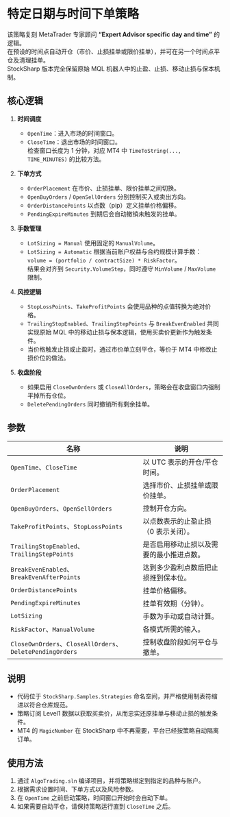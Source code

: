 # 特定日期与时间下单策略

该策略复刻 MetaTrader 专家顾问 **“Expert Advisor specific day and time”** 的逻辑。  
在预设的时间点自动开仓（市价、止损挂单或限价挂单），并可在另一个时间点平仓及清理挂单。  
StockSharp 版本完全保留原始 MQL 机器人中的止盈、止损、移动止损与保本机制。

## 核心逻辑

1. **时间调度**  
   - `OpenTime`：进入市场的时间窗口。  
   - `CloseTime`：退出市场的时间窗口。  
   检查窗口长度为 1 分钟，对应 MT4 中 `TimeToString(..., TIME_MINUTES)` 的比较方法。

2. **下单方式**  
   - `OrderPlacement` 在市价、止损挂单、限价挂单之间切换。  
   - `OpenBuyOrders` / `OpenSellOrders` 分别控制买入或卖出方向。  
   - `OrderDistancePoints` 以点数（pip）定义挂单价格偏移。  
   - `PendingExpireMinutes` 到期后会自动撤销未触发的挂单。

3. **手数管理**  
   - `LotSizing = Manual` 使用固定的 `ManualVolume`。  
   - `LotSizing = Automatic` 根据当前账户权益与合约规模计算手数：  
     `volume = (portfolio / contractSize) * RiskFactor`。  
   结果会对齐到 `Security.VolumeStep`，同时遵守 `MinVolume` / `MaxVolume` 限制。

4. **风控逻辑**  
   - `StopLossPoints`、`TakeProfitPoints` 会使用品种的点值转换为绝对价格。  
   - `TrailingStopEnabled`、`TrailingStepPoints` 与 `BreakEvenEnabled` 共同实现原始 MQL 中的移动止损与保本逻辑，使用买卖价更新作为触发条件。  
   - 当价格触发止损或止盈时，通过市价单立刻平仓，等价于 MT4 中修改止损价位的做法。

5. **收盘阶段**  
   - 如果启用 `CloseOwnOrders` 或 `CloseAllOrders`，策略会在收盘窗口内强制平掉所有仓位。  
   - `DeletePendingOrders` 同时撤销所有剩余挂单。

## 参数

| 名称 | 说明 |
|------|------|
| `OpenTime`、`CloseTime` | 以 UTC 表示的开仓/平仓时间。 |
| `OrderPlacement` | 选择市价、止损挂单或限价挂单。 |
| `OpenBuyOrders`、`OpenSellOrders` | 控制开仓方向。 |
| `TakeProfitPoints`、`StopLossPoints` | 以点数表示的止盈止损（0 表示关闭）。 |
| `TrailingStopEnabled`、`TrailingStepPoints` | 是否启用移动止损以及需要的最小推进点数。 |
| `BreakEvenEnabled`、`BreakEvenAfterPoints` | 达到多少盈利点数后把止损推到保本位。 |
| `OrderDistancePoints` | 挂单价格偏移。 |
| `PendingExpireMinutes` | 挂单有效期（分钟）。 |
| `LotSizing` | 手数为手动或自动计算。 |
| `RiskFactor`、`ManualVolume` | 各模式所需的输入。 |
| `CloseOwnOrders`、`CloseAllOrders`、`DeletePendingOrders` | 控制收盘阶段如何平仓与撤单。 |

## 说明

- 代码位于 `StockSharp.Samples.Strategies` 命名空间，并严格使用制表符缩进以符合仓库规范。  
- 策略订阅 Level1 数据以获取买卖价，从而忠实还原挂单与移动止损的触发条件。  
- MT4 的 `MagicNumber` 在 StockSharp 中不再需要，平台已经按策略自动隔离订单。

## 使用方法

1. 通过 `AlgoTrading.sln` 编译项目，并将策略绑定到指定的品种与账户。  
2. 根据需求设置时间、下单方式以及风险参数。  
3. 在 `OpenTime` 之前启动策略，时间窗口开始时会自动下单。  
4. 如果需要自动平仓，请保持策略运行直到 `CloseTime` 之后。
